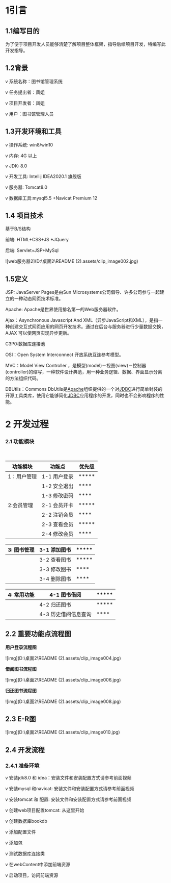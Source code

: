 # 1引言

## 1.1编写目的

为了便于项目开发人员能够清楚了解项目整体框架，指导后续项目开发，特编写此开发指导。

## 1.2背景

v  系统名称：图书馆管理系统

v  任务提出者：凤姐

v  项目开发者：凤姐

v  用户：图书馆管理人员

 

## 1.3开发环境和工具

v     操作系统: win8/win10 

v     内存: 4G 以上

v     JDK: 8.0

v     开发工具: Intellij IDEA2020.1 旗舰版

v     服务器:  Tomcat8.0

v     数据库工具:mysql5.5 +Navicat Premium 12  

## 1.4 项目技术

基于B/S结构  

前端: HTML+CSS+JS +JQuery  

后端: Servlet+JSP+MySql   

![web服务器2](D:\桌面2\README (2).assets/clip_image002.jpg)      

## 1.5定义

JSP: JavaServer Pages是由Sun Microsystems公司倡导、许多公司参与一起建立的一种动态网页技术标准。

Apache: Apache是世界使用排名第一的Web服务器软件。

Ajax：Asynchronous Javascript And XML（异步JavaScript和XML），是指一种创建交互式网页应用的网页开发技术。通过在后台与服务器进行少量数据交换，AJAX 可以使网页实现异步更新。

C3P0:数据库连接池

OSI：Open System Interconnect 开放系统互连参考模型。

MVC：Model View Controller ，是模型(model)－视图(view)－控制器(controller)的缩写，一种软件设计典范，用一种业务逻辑、数据、界面显示分离的方法组织代码。

DBUtils：Commons DbUtils是[Apache](https://baike.baidu.com/item/Apache/8512995)组织提供的一个对[JDBC](https://baike.baidu.com/item/JDBC)进行简单封装的开源工具类库，使用它能够简化[JDBC](https://baike.baidu.com/item/JDBC)应用程序的开发，同时也不会影响程序的性能。

# 2  开发过程

### 2.1 功能模块 

​    

| 功能模块    | 功能点       | 优先级 |
| ----------- | ------------ | ------ |
| 1：用户管理 | 1-1 用户登录 | *****  |
|             | 1-2 安全退出 | ****   |
|             | 1-3 修改密码 | ****   |
| 2:会员管理  | 2-1 会员开卡 | *****  |
|             | 2-2 注销会员 | ****   |
|             | 2-3 查看会员 | *****  |
|             | 2-4 修改会员 | ****   |

 

| 3: 图书管理 | 3-1 添加图书 | ***** |
| ----------- | ------------ | ----- |
|             | 3-2 查看图书 | ***** |
|             | 3-3 修改图书 | ****  |
|             | 3-4 删除图书 | ****  |

 

| 4: 常用功能 | 4-1 图书借阅         | ***** |
| ----------- | -------------------- | ----- |
|             | 4-2 归还图书         | ***** |
|             | 4-3 历史借阅信息查询 | ****  |

 

## 2.2 重要功能点流程图

**用户登录流程图**

![img](D:\桌面2\README (2).assets/clip_image004.jpg)

**借阅图书流程图**

![img](D:\桌面2\README (2).assets/clip_image006.jpg)

**归还图书流程图**

![img](D:\桌面2\README (2).assets/clip_image008.jpg)

 

## 2.3 E-R图

![img](D:\桌面2\README (2).assets/clip_image010.jpg)

## 2.4 开发流程

### 2.4.1 准备环境

v  安装jdk8.0 和 idea：安装文件和安装配置方式请参考前面视频

v  安装mysql 和navicat: 安装文件和安装配置方式请参考前面视频

v  安装tomcat 和 配置: 安装文件和安装配置方式请参考前面视频

v  创建web项目配置tomcat: 从这里开始

v  创建数据库bookdb

v  添加配置文件

v  添加包

v  测试数据库连接类

v  在webContent中添加前端资源

v  启动项目，访问前端资源